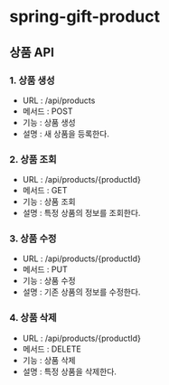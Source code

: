 # spring-gift-product

## 상품 API

### 1. 상품 생성

- URL : /api/products
- 메서드 : POST
- 기능 : 상품 생성
- 설명 : 새 상품을 등록한다.

### 2. 상품 조회

- URL : /api/products/{productId}
- 메서드 : GET
- 기능 : 상품 조회
- 설명 : 특정 상품의 정보를 조회한다.

### 3. 상품 수정

- URL : /api/products/{productId}
- 메서드 : PUT
- 기능 : 상품 수정
- 설명 : 기존 상품의 정보를 수정한다.

### 4. 상품 삭제

- URL : /api/products/{productId}
- 메서드 : DELETE
- 기능 : 상품 삭제
- 설명 : 특정 상품을 삭제한다.


